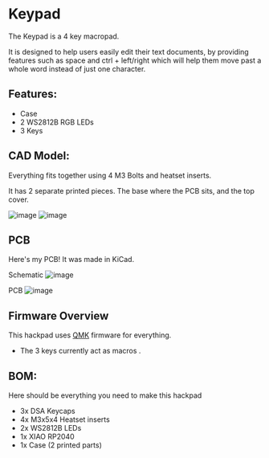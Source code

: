 # Keypad

The Keypad is a 4 key macropad.

It is designed to help users easily edit their text documents, by providing features such as space and ctrl + left/right which will help them move past a whole word instead of just one character.

## Features:
- Case
- 2 WS2812B RGB LEDs
- 3 Keys

## CAD Model:
Everything fits together using 4 M3 Bolts and heatset inserts.

It has 2 separate printed pieces. The base where the PCB sits, and the top cover.

![image](https://github.com/user-attachments/assets/bebd1820-75b1-4de1-8b8a-d3045e65cb1b)
![image](https://github.com/user-attachments/assets/b7b06156-320c-4460-82bc-47abfc20db69)



## PCB
Here's my PCB! It was made in KiCad.

Schematic
![image](https://github.com/user-attachments/assets/3fe8cd16-98b7-4cd6-ade8-4d5abcdb697d)

PCB
![image](https://github.com/user-attachments/assets/4ee7e3d5-89b7-425c-99bf-757be4c32ef0)

## Firmware Overview
This hackpad uses [QMK](https://qmk.fm/) firmware for everything. 

- The 3 keys currently act as macros .

## BOM:
Here should be everything you need to make this hackpad

- 3x DSA Keycaps
- 4x M3x5x4 Heatset inserts
- 2x WS2812B LEDs
- 1x XIAO RP2040
- 1x Case (2 printed parts)
